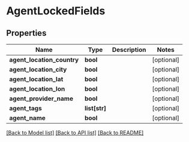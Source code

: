 # AgentLockedFields

## Properties
Name | Type | Description | Notes
------------ | ------------- | ------------- | -------------
**agent_location_country** | **bool** |  | [optional] 
**agent_location_city** | **bool** |  | [optional] 
**agent_location_lat** | **bool** |  | [optional] 
**agent_location_lon** | **bool** |  | [optional] 
**agent_provider_name** | **bool** |  | [optional] 
**agent_tags** | **list[str]** |  | [optional] 
**agent_name** | **bool** |  | [optional] 

[[Back to Model list]](../README.md#documentation-for-models) [[Back to API list]](../README.md#documentation-for-api-endpoints) [[Back to README]](../README.md)

